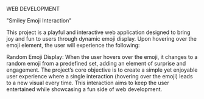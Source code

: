 WEB DEVELOPMENT

"Smiley Emoji Interaction"

This project is a playful and interactive web application designed to bring joy and fun to users through dynamic emoji display. Upon hovering over the emoji element, the user will experience the following:

Random Emoji Display: When the user hovers over the emoji, it changes to a random emoji from a predefined set, adding an element of surprise and engagement.
The project’s core objective is to create a simple yet enjoyable user experience where a single interaction (hovering over the emoji) leads to a new visual every time. This interaction aims to keep the user entertained while showcasing a fun side of web development.
